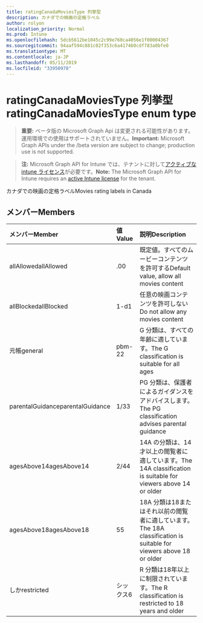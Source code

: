 ```yaml
---
title: ratingCanadaMoviesType 列挙型
description: カナダでの映画の定格ラベル
author: rolyon
localization_priority: Normal
ms.prod: Intune
ms.openlocfilehash: 5dcb5612be1045c2c99e760ca4056e1f00004367
ms.sourcegitcommit: 94aaf594c881c02f353c6a417460cdf783a0bfe0
ms.translationtype: MT
ms.contentlocale: ja-JP
ms.lasthandoff: 05/11/2019
ms.locfileid: "33950978"
---
```

# <a name="ratingcanadamoviestype-enum-type"></a><span data-ttu-id="551e6-103">ratingCanadaMoviesType 列挙型</span><span class="sxs-lookup"><span data-stu-id="551e6-103">ratingCanadaMoviesType enum type</span></span>

> <span data-ttu-id="551e6-104">**重要:** ベータ版の Microsoft Graph Api は変更される可能性があります。運用環境での使用はサポートされていません。</span><span class="sxs-lookup"><span data-stu-id="551e6-104">**Important:** Microsoft Graph APIs under the /beta version are subject to change; production use is not supported.</span></span>

> <span data-ttu-id="551e6-105">**注:** Microsoft Graph API for Intune では、テナントに対して[アクティブな intune ライセンス](https://go.microsoft.com/fwlink/?linkid=839381)が必要です。</span><span class="sxs-lookup"><span data-stu-id="551e6-105">**Note:** The Microsoft Graph API for Intune requires an [active Intune license](https://go.microsoft.com/fwlink/?linkid=839381) for the tenant.</span></span>

<span data-ttu-id="551e6-106">カナダでの映画の定格ラベル</span><span class="sxs-lookup"><span data-stu-id="551e6-106">Movies rating labels in Canada</span></span>

## <a name="members"></a><span data-ttu-id="551e6-107">メンバー</span><span class="sxs-lookup"><span data-stu-id="551e6-107">Members</span></span>
|<span data-ttu-id="551e6-108">メンバー</span><span class="sxs-lookup"><span data-stu-id="551e6-108">Member</span></span>|<span data-ttu-id="551e6-109">値</span><span class="sxs-lookup"><span data-stu-id="551e6-109">Value</span></span>|<span data-ttu-id="551e6-110">説明</span><span class="sxs-lookup"><span data-stu-id="551e6-110">Description</span></span>|
|:---|:---|:---|
|<span data-ttu-id="551e6-111">allAllowed</span><span class="sxs-lookup"><span data-stu-id="551e6-111">allAllowed</span></span>|<span data-ttu-id="551e6-112">.0</span><span class="sxs-lookup"><span data-stu-id="551e6-112">0</span></span>|<span data-ttu-id="551e6-113">既定値。すべてのムービーコンテンツを許可する</span><span class="sxs-lookup"><span data-stu-id="551e6-113">Default value, allow all movies content</span></span>|
|<span data-ttu-id="551e6-114">allBlocked</span><span class="sxs-lookup"><span data-stu-id="551e6-114">allBlocked</span></span>|<span data-ttu-id="551e6-115">1-d</span><span class="sxs-lookup"><span data-stu-id="551e6-115">1</span></span>|<span data-ttu-id="551e6-116">任意の映画コンテンツを許可しない</span><span class="sxs-lookup"><span data-stu-id="551e6-116">Do not allow any movies content</span></span>|
|<span data-ttu-id="551e6-117">元帳</span><span class="sxs-lookup"><span data-stu-id="551e6-117">general</span></span>|<span data-ttu-id="551e6-118">pbm-2</span><span class="sxs-lookup"><span data-stu-id="551e6-118">2</span></span>|<span data-ttu-id="551e6-119">G 分類は、すべての年齢に適しています。</span><span class="sxs-lookup"><span data-stu-id="551e6-119">The G classification is suitable for all ages</span></span>|
|<span data-ttu-id="551e6-120">parentalGuidance</span><span class="sxs-lookup"><span data-stu-id="551e6-120">parentalGuidance</span></span>|<span data-ttu-id="551e6-121">1/3</span><span class="sxs-lookup"><span data-stu-id="551e6-121">3</span></span>|<span data-ttu-id="551e6-122">PG 分類は、保護者によるガイダンスをアドバイスします。</span><span class="sxs-lookup"><span data-stu-id="551e6-122">The PG classification advises parental guidance</span></span>|
|<span data-ttu-id="551e6-123">agesAbove14</span><span class="sxs-lookup"><span data-stu-id="551e6-123">agesAbove14</span></span>|<span data-ttu-id="551e6-124">2/4</span><span class="sxs-lookup"><span data-stu-id="551e6-124">4</span></span>|<span data-ttu-id="551e6-125">14A の分類は、14才以上の閲覧者に適しています。</span><span class="sxs-lookup"><span data-stu-id="551e6-125">The 14A classification is suitable for viewers above 14 or older</span></span>|
|<span data-ttu-id="551e6-126">agesAbove18</span><span class="sxs-lookup"><span data-stu-id="551e6-126">agesAbove18</span></span>|<span data-ttu-id="551e6-127">5</span><span class="sxs-lookup"><span data-stu-id="551e6-127">5</span></span>|<span data-ttu-id="551e6-128">18A 分類は18またはそれ以前の閲覧者に適しています。</span><span class="sxs-lookup"><span data-stu-id="551e6-128">The 18A classification is suitable for viewers above 18 or older</span></span>|
|<span data-ttu-id="551e6-129">しか</span><span class="sxs-lookup"><span data-stu-id="551e6-129">restricted</span></span>|<span data-ttu-id="551e6-130">シックス</span><span class="sxs-lookup"><span data-stu-id="551e6-130">6</span></span>|<span data-ttu-id="551e6-131">R 分類は18年以上に制限されています。</span><span class="sxs-lookup"><span data-stu-id="551e6-131">The R classification is restricted to 18 years and older</span></span>|





